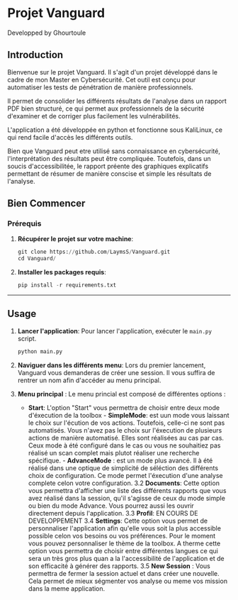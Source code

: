 # Projet Vanguard
Developped by Ghourtoule

## Introduction

Bienvenue sur le projet Vanguard.
Il s'agit d'un projet développé dans le cadre de mon Master en Cybersécurité.
Cet outil est conçu pour automatiser les tests de pénétration de manière professionnels.

Il permet de consolider les différents résultats de l'analyse dans un rapport PDF bien structuré, ce qui permet aux professionnels de la sécurité d'examiner et de corriger plus facilement les vulnérabilités.

L'application a été développée en python et fonctionne sous KaliLinux, ce qui rend facile d'accès les différents outils.

Bien que Vanguard peut etre utilisé sans connaissance en cybersécurité, l'interprétation des résultats peut être compliquée.
Toutefois, dans un soucis d'accessibilitée, le rapport préente des graphiques explicatifs permettant de résumer de manière conscise et simple les résultats de l'analyse.


## Bien Commencer

### Prérequis


1. **Récupérer le projet sur votre machine**:
      ```python
      git clone https://github.com/LaymsS/Vanguard.git
      cd Vanguard/
      ```

2. **Installer les packages requis**:
      ```python
      pip install -r requirements.txt
      ```
---

## Usage

1. **Lancer l'application**: Pour lancer l'application, exécuter le  `main.py` script. 
   ```python
   python main.py

2. **Naviguer dans les différents menu**: Lors du premier lancement, Vanguard vous demanderas de créer une session. Il vous suffira de rentrer un nom afin d'accéder au menu principal.

3.  **Menu principal** : Le menu princial est composé de différentes options :
      - **Start**: L'option "Start" vous permettra de choisir entre deux mode d'éxecution de la toolbox
            - **SimpleMode**: est uun mode vous laissant le choix sur l'écution de vos actions. Toutefois, celle-ci ne sont pas automatisés. Vous n'avez pas le choix sur l'éxecution de plusieurs actions de manière automatisé. Elles sont réalisées au cas par cas. Ceux mode à été configuré dans le cas ou vous ne souhaitiez pas réalisé un scan complet mais plutot réaliser une recherche spécifique.
              - **AdvanceMode** : est un mode plus avancé. Il à été réalisé dans une optique de simplicité de séléction des différents choix de configuration. Ce mode permet l'éxecution d'une analyse complete celon votre configuration.
    3.2 **Documents**: Cette option vous permettra d'afficher une liste des différents rapports que vous avez réalisé dans la session, qu'il s'agisse de ceux du mode simple ou bien du mode Advance. Vous pourrez aussi les ouvrir directement depuis l'application.
    3.3 **Profil**: EN COURS DE DEVELOPPEMENT
    3.4 **Settings**: Cette option vous permet de personnaliser l'application afin qu'elle vous soit la plus accessible possible celon vos besoins ou vos préférences. Pour le moment vous pouvez personnaliser le thème de la toolbox. A therme cette option vous permettra de choisir entre différentes langues ce qui sera un très gros plus quan a la l'accessibilité de l'application et de son efficacité à générer des rapports.
    3.5 **New Session** : Vous permettra de fermer la session actuel et dans créer une nouvelle. Cela permet de mieux ségmenter vos analyse ou meme vos mission dans la meme application. 

